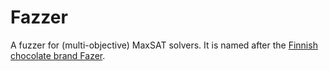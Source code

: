 # Fazzer

A fuzzer for (multi-objective) MaxSAT solvers.
It is named after the [Finnish chocolate brand Fazer](https://en.wikipedia.org/wiki/Fazer).
